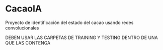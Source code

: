 # CacaoIA
Proyecto de identificación del estado del cacao usando redes convolucionales

DEBEN USAR LAS CARPETAS DE TRAINING Y TESTING DENTRO DE UNA QUE LAS CONTENGA
